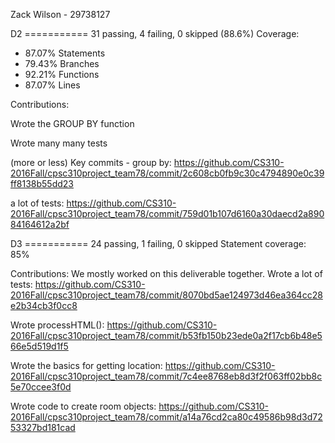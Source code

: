 Zack Wilson - 29738127

D2 ===========
31 passing, 4 failing, 0 skipped (88.6%)
Coverage:
 - 87.07% Statements
 - 79.43% Branches
 - 92.21% Functions
 - 87.07% Lines

Contributions:

Wrote the GROUP BY function

Wrote many many tests

(more or less) Key commits -
group by:
https://github.com/CS310-2016Fall/cpsc310project_team78/commit/2c608cb0fb9c30c4794890e0c39ff8138b55dd23

a lot of tests:
https://github.com/CS310-2016Fall/cpsc310project_team78/commit/759d01b107d6160a30daecd2a89084164612a2bf


D3 ===========
24 passing, 1 failing, 0 skipped
Statement coverage: 85%

Contributions:
We mostly worked on this deliverable together.
Wrote a lot of tests:
https://github.com/CS310-2016Fall/cpsc310project_team78/commit/8070bd5ae124973d46ea364cc28e2b34cb3f0cc8

Wrote processHTML():
https://github.com/CS310-2016Fall/cpsc310project_team78/commit/b53fb150b23ede0a2f17cb6b48e566e5d519d1f5

Wrote the basics for getting location:
https://github.com/CS310-2016Fall/cpsc310project_team78/commit/7c4ee8768eb8d3f2f063ff02bb8c5e70ccee3f0d

Wrote code to create room objects:
https://github.com/CS310-2016Fall/cpsc310project_team78/commit/a14a76cd2ca80c49586b98d3d7253327bd181cad
